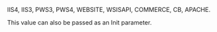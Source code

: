 ﻿IIS4, IIS3, PWS3, PWS4, WEBSITE, WSISAPI, COMMERCE, CB, APACHE.

This value can also be passed as an Init parameter.